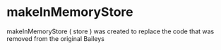 # makeInMemoryStore
makeInMemoryStore ( store ) was created to replace the code that was removed from the original Baileys
